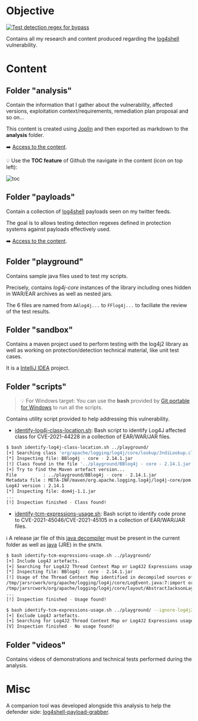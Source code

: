 # Objective

[![Test detection regex for bypass](https://github.com/righettod/log4shell-analysis/actions/workflows/test-detection-regex-for-bypass.yml/badge.svg?branch=main)](https://github.com/righettod/log4shell-analysis/actions/workflows/test-detection-regex-for-bypass.yml)

Contains all my research and content produced regarding the [log4shell](https://nvd.nist.gov/vuln/detail/CVE-2021-44228) vulnerability.

# Content

## Folder "analysis"

Contain the information that I gather about the vulnerability, affected versions, exploitation context/requirements, remediation plan proposal and so on...

This content is created using [Joplin](https://joplinapp.org/) and then exported as markdown to the **analysis** folder.

➡️ [Access to the content](analysis/06-STUDIES/04-Log4Shell_Vulnerability.md).

💡 Use the **TOC feature** of Github the navigate in the content (icon on top left):

![toc](toc-location.png)

## Folder "payloads"

Contain a collection of [log4shell](https://nvd.nist.gov/vuln/detail/CVE-2021-44228) payloads seen on my twitter feeds.

The goal is to allows testing detection regexes defined in protection systems against payloads effectively used.

➡️ [Access to the content](payloads/README.md).

## Folder "playground"

Contains sample java files used to test my scripts.

Precisely, contains *log4j-core* instances of the library including ones hidden in WAR/EAR archives as well as nested jars.

The 6 files are named from `AAlog4j...` to `FFlog4j...` to faciliate the review of the test results.

## Folder "sandbox"

Contains a maven project used to perform testing with the log4j2 library as well as working on protection/detection technical material, like unit test cases.

It is a [IntelliJ IDEA](https://www.jetbrains.com/idea/download/#section=windows) project.

## Folder "scripts"

> 💡 For Windows target: You can use the **bash** provided by [Git portable for Windows](https://git-scm.com/download/win) to run all the scripts.

Contains utility script provided to help addressing this vulnerability.

* [identify-log4j-class-location.sh](scripts/identify-log4j-class-location.sh): Bash script to identify Log4J affected class for CVE-2021-44228 in a collection of EAR/WAR/JAR files.

```bash
$ bash identify-log4j-class-location.sh ../playground/
[+] Searching class 'org/apache/logging/log4j/core/lookup/JndiLookup.class' across '../playground/' folder...
[*] Inspecting file: BBlog4j - core - 2.14.1.jar                                                             
[!] Class found in the file '../playground/BBlog4j - core - 2.14.1.jar'.
[+] Try to find the Maven artefact version...
File          : ../playground/BBlog4j - core - 2.14.1.jar
Metadata file : META-INF/maven/org.apache.logging.log4j/log4j-core/pom.properties
Log4J version : 2.14.1
[*] Inspecting file: dom4j-1.1.jar
...
[!] Inspection finished - Class found!
```

* [identify-tcm-expressions-usage.sh](scripts/identify-tcm-expressions-usage.sh): Bash script to identify code prone to CVE-2021-45046/CVE-2021-45105 in a collection of EAR/WAR/JAR files.

ℹ️ A release jar file of this [java decompiler](https://github.com/intoolswetrust/jd-cli) must be present in the current folder as well as [java](https://adoptium.net/?variant=openjdk11) (JRE) in the `$PATH`.

```bash
$ bash identify-tcm-expressions-usage.sh ../playground/
[+] Include Log4J artefacts.
[+] Searching for Log4J2 Thread Context Map or Log4J2 Expressions usage across '../playground/' folder...
[*] Inspecting file: BBlog4j - core - 2.14.1.jar
[!] Usage of the Thread Context Map identified in decompiled sources of the jar file '../playground/BBlog4j - core - 2.14.1.jar':
/tmp/jarsrcwork/org/apache/logging/log4j/core/LogEvent.java:7:import org.apache.logging.log4j.ThreadContext;
/tmp/jarsrcwork/org/apache/logging/log4j/core/layout/AbstractJacksonLayout.java:19:import org.apache.logging.log4j.ThreadContext;
...
[!] Inspection finished - Usage found!
```

```bash
$ bash identify-tcm-expressions-usage.sh ../playground/ --ignore-log4j2-artefacts
[+] Exclude Log4J artefacts.
[+] Searching for Log4J2 Thread Context Map or Log4J2 Expressions usage across '../playground/' folder...
[V] Inspection finished - No usage found!
```

## Folder "videos"

Contains videos of demonstrations and technical tests performed during the analysis.

# Misc

A companion tool was developed alongside this analysis to help the defender side: [log4shell-payload-grabber](https://github.com/righettod/log4shell-payload-grabber).
